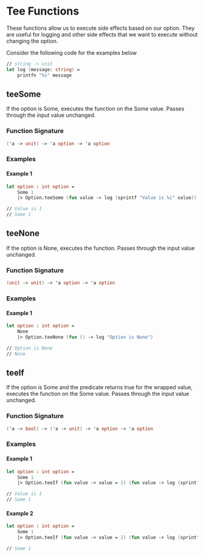 # Tee Functions

These functions allow us to execute side effects based on our option. They are useful for logging and other side effects that we want to execute without changing the option.

Consider the following code for the examples below

```fsharp
// string -> unit
let log (message: string) =
    printfn "%s" message
```

## teeSome

If the option is Some, executes the function on the Some value. Passes through the input value unchanged.

### Function Signature

```fsharp
('a -> unit) -> 'a option -> 'a option
```

### Examples

#### Example 1

```fsharp
let option : int option =
    Some 1
    |> Option.teeSome (fun value -> log (sprintf "Value is %i" value))

// Value is 1
// Some 1
```

## teeNone

If the option is None, executes the function. Passes through the input value unchanged.

### Function Signature

```fsharp
(unit -> unit) -> 'a option -> 'a option
```

### Examples

#### Example 1

```fsharp
let option : int option =
    None
    |> Option.teeNone (fun () -> log "Option is None")

// Option is None
// None
```

## teeIf

If the option is Some and the predicate returns true for the wrapped value, executes the function on the Some value. Passes through the input value unchanged.

### Function Signature

```fsharp
('a -> bool) -> ('a -> unit) -> 'a option -> 'a option
```

### Examples

#### Example 1

```fsharp
let option : int option =
    Some 1
    |> Option.teeIf (fun value -> value = 1) (fun value -> log (sprintf "Value is %i" value))

// Value is 1
// Some 1
```

#### Example 2

```fsharp
let option : int option =
    Some 1
    |> Option.teeIf (fun value -> value = 2) (fun value -> log (sprintf "Value is %i" value))

// Some 1
```
